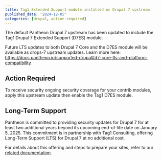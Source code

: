 ```yaml
---
title: Tag1 Extended Support module installed on Drupal 7 upstream
published_date: "2024-12-05"
categories: [drupal, action-required]
---
```


The default Pantheon Drupal 7 upstream has been updated to include the Tag1 Drupal 7 Extended Support (D7ES) module.

Future LTS updates to both Drupal 7 Core and the D7ES module will be available as drops-7 upstream updates. Learn more here: https://docs.pantheon.io/supported-drupal#d7-core-lts-and-platform-compatibility 

## Action Required

To receive security ongoing security coverage for your contrib modules, apply this upstream update then enable the Tag1 D7ES module.

## Long-Term Support

Pantheon is committed to providing security updates for Drupal 7 for at least two additional years beyond its upcoming end-of-life date on January 5, 2025. This commitment is in partnership with Tag1 Consulting, offering Long-Term Support (LTS) for Drupal 7 at no additional cost.

For details about this offering and steps to prepare your sites, refer to our [related documentation](/supported-drupal/#drupal-7-long-term-support).

